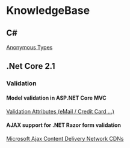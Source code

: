 # KnowledgeBase

## C#

[Anonymous Types](https://docs.microsoft.com/en-us/dotnet/csharp/programming-guide/classes-and-structs/anonymous-types)

## .Net Core 2.1

### Validation

#### Model validation in ASP.NET Core MVC

[Validation Attributes (eMail / Credit Card ...)](https://docs.microsoft.com/en-us/aspnet/core/mvc/models/validation?view=aspnetcore-2.1#validation-attributes)

#### AJAX support for .NET Razor form validation

[Microsoft Ajax Content Delivery Network CDNs](https://docs.microsoft.com/en-us/aspnet/ajax/cdn/overview)
